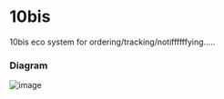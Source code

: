 # 10bis
10bis eco system for ordering/tracking/notiffffffying.....

### Diagram
![image](https://user-images.githubusercontent.com/12120325/69583617-fb84d200-0fe3-11ea-87b4-ce102277f5dd.png)
